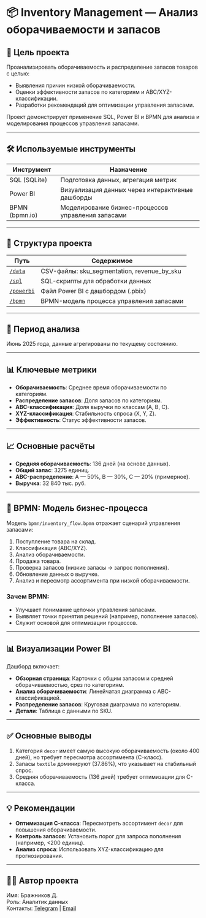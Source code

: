 # 📦 Inventory Management — Анализ оборачиваемости и запасов

## 🎯 Цель проекта
Проанализировать оборачиваемость и распределение запасов товаров с целью:
- Выявления причин низкой оборачиваемости.
- Оценки эффективности запасов по категориям и ABC/XYZ-классификации.
- Разработки рекомендаций для оптимизации управления запасами.

Проект демонстрирует применение SQL, Power BI и BPMN для анализа и моделирования процессов управления запасами.

---

## 🛠 Используемые инструменты
| Инструмент         | Назначение                                      |
|--------------------|-------------------------------------------------|
| SQL (SQLite)       | Подготовка данных, агрегация метрик            |
| Power BI           | Визуализация данных через интерактивные дашборды|
| BPMN (bpmn.io)     | Моделирование бизнес-процессов управления запасами|

---

## 📁 Структура проекта
| Путь                       | Содержимое                                      |
|----------------------------|-------------------------------------------------|
| [`/data`](./data)          | CSV-файлы: sku_segmentation, revenue_by_sku     |
| [`/sql`](./sql)            | SQL-скрипты для обработки данных               |
| [`/powerbi`](./powerbi)    | Файл Power BI с дашбордом (.pbix)              |
| [`/bpmn`](./bpmn)          | BPMN-модель процесса управления запасами       |

---

## 📅 Период анализа
Июнь 2025 года, данные агрегированы по текущему состоянию.

---

## 📊 Ключевые метрики
- **Оборачиваемость**: Среднее время оборачиваемости по категориям.
- **Распределение запасов**: Доля запасов по категориям.
- **ABC-классификация**: Доля выручки по классам (A, B, C).
- **XYZ-классификация**: Стабильность спроса (X, Y, Z).
- **Эффективность**: Статус эффективности запасов.

---

## 📈 Основные расчёты
- **Средняя оборачиваемость**: 136 дней (на основе данных).
- **Общий запас**: 3275 единиц.
- **ABC-распределение**: A — 50%, B — 30%, C — 20% (примерное).
- **Выручка**: 32 840 тыс. руб.

---

## 🔄 BPMN: Модель бизнес-процесса
Модель `bpmn/inventory_flow.bpmn` отражает сценарий управления запасами:
1. Поступление товара на склад.
2. Классификация (ABC/XYZ).
3. Анализ оборачиваемости.
4. Продажа товара.
5. Проверка запасов (низкие запасы → запрос пополнения).
6. Обновление данных о выручке.
7. Анализ и пересмотр ассортимента при низкой оборачиваемости.

### Зачем BPMN:
- Улучшает понимание цепочки управления запасами.
- Выявляет точки принятия решений (например, пополнение запасов).
- Служит основой для оптимизации процессов.

---

## 📊 Визуализации Power BI
Дашборд включает:
- **Обзорная страница**: Карточки с общим запасом и средней оборачиваемостью, срез по категориям.
- **Анализ оборачиваемости**: Линейчатая диаграмма с ABC-классификацией.
- **Распределение запасов**: Круговая диаграмма по категориям.
- **Детали**: Таблица с данными по SKU.

---

## ✅ Основные выводы
1. Категория `decor` имеет самую высокую оборачиваемость (около 400 дней), но требует пересмотра ассортимента (C-класс).
2. Запасы `textile` доминируют (37.86%), что указывает на стабильный спрос.
3. Средняя оборачиваемость (136 дней) требует оптимизации для C-класса.

---

## 💡 Рекомендации
- **Оптимизация C-класса**: Пересмотреть ассортимент `decor` для повышения оборачиваемости.
- **Контроль запасов**: Установить порог для запроса пополнения (например, <200 единиц).
- **Анализ спроса**: Использовать XYZ-классификацию для прогнозирования.

---

## 👨‍💻 Автор проекта

Имя: Бражников Д.  
Роль: Аналитик данных  
Контакты: [Telegram](https://t.me/F_slip_secret) | [Email](mailto:vova.g.8kl@gmail.com)
